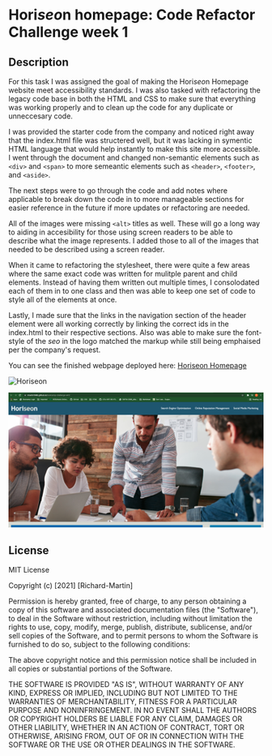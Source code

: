 # Hori*seo*n homepage: Code Refactor Challenge week 1

## Description

For this task I was assigned the goal of making the Hori*seo*n Homepage website meet accessibility standards. I was also tasked with refactoring the legacy code base in both the HTML and CSS to make sure that everything was working properly and to clean up the code for any duplicate or unneccesary code. 

I was provided the starter code from the company and noticed right away that the index.html file was structered well, but it was lacking in symentic HTML language that would help instantly to make this site more accessible. I went through the document and changed non-semantic elements such as `<div>` and `<span>` to more semeantic elements such as `<header>`, `<footer>`, and `<aside>`.

The next steps were to go through the code and add notes where applicable to break down the code in to more manageable sections for easier reference in the future if more updates or refactoring are needed. 

All of the images were missing `<alt>` titles as well. These will go a long way to aiding in accesibility for those using screen readers to be able to describe what the image represents. I added those to all of the images that needed to be described using a screen reader. 

When it came to refactoring the stylesheet, there were quite a few areas where the same exact code was written for mulitple parent and child elements. Instead of having them written out multiple times, I consolodated each of them in to one class and then was able to keep one set of code to style all of the elements at once. 

Lastly, I made sure that the links in the navigation section of the header element were all working correctly by linking the correct ids in the index.html to their respective sections. Also was able to make sure the font-style of the *seo* in the logo matched the markup while still being emphaised per the company's request. 

You can see the finished webpage deployed here: [Horiseon Homepage](https://rmartin1985.github.io/bootcamp-challenge-wk1/)

![Horiseon](https://media.giphy.com/media/9D5JkjNRojSHZ9PBjL/source.gif)

![Horiseon](./Develop/assets/images/Horiseon-screenshot.jpg)

## License

MIT License

Copyright (c) [2021] [Richard-Martin]

Permission is hereby granted, free of charge, to any person obtaining a copy
of this software and associated documentation files (the "Software"), to deal
in the Software without restriction, including without limitation the rights
to use, copy, modify, merge, publish, distribute, sublicense, and/or sell
copies of the Software, and to permit persons to whom the Software is
furnished to do so, subject to the following conditions:

The above copyright notice and this permission notice shall be included in all
copies or substantial portions of the Software.

THE SOFTWARE IS PROVIDED "AS IS", WITHOUT WARRANTY OF ANY KIND, EXPRESS OR
IMPLIED, INCLUDING BUT NOT LIMITED TO THE WARRANTIES OF MERCHANTABILITY,
FITNESS FOR A PARTICULAR PURPOSE AND NONINFRINGEMENT. IN NO EVENT SHALL THE
AUTHORS OR COPYRIGHT HOLDERS BE LIABLE FOR ANY CLAIM, DAMAGES OR OTHER
LIABILITY, WHETHER IN AN ACTION OF CONTRACT, TORT OR OTHERWISE, ARISING FROM,
OUT OF OR IN CONNECTION WITH THE SOFTWARE OR THE USE OR OTHER DEALINGS IN THE
SOFTWARE.